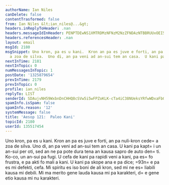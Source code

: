 ```yaml
---
authorName: Ian Niles
canDelete: false
contentTrasformed: false
from: Ian Niles &lt;ian_niles@...&gt;
headers.inReplyToHeader: .nan
headers.messageIdInHeader: PENPTDEwNS1XMTRDMzNFNzM2NzZFNDAzNTBBRUUxOEI5NTBAcGh4LmdibD4=
headers.referencesHeader: .nan
layout: email
msgId: 2180
msgSnippet: Uno kron, pa es u kani.  Kron an pa es juve e forti, an pa nuli-kron cede
  a zoa de silva.  Uno di, an pa veni ad an-sui tem an casa.  U kani pa kapti un an-sui
nextInTime: 2181
nextInTopic: 0
numMessagesInTopic: 1
postDate: '1325879654'
prevInTime: 2179
prevInTopic: 0
profile: ian_niles
replyTo: LIST
senderId: SDAujvNH59WxbnDnCHHQ8cSVw5i5wFPZoKLK-cTa4iC38NUeksYRfwWDxaFbQpmCFKFRE1CX023RUyNzahydg3pEpr1pwVHf
spamInfo.isSpam: false
spamInfo.reason: '12'
systemMessage: false
title: 'Aesop 121:  Paleo Kani'
topicId: 2180
userId: 135517454
---
```




Uno kron, pa es u kani.  Kron an pa es juve e forti, an pa nuli-kron cede=
 a zoa de silva.  Uno di, an pa veni ad an-sui tem an casa.  U kani pa kapt=
i un an-sui per oti, sed an ne pa pote dura tena an kausa sapro de auto den=
ti.  Ko-co, un an-sui pa fugi.  U cefa de kani pa rapidi veni a kani, pa es=
 fo frustra, e pa akti fo mali a kani.  U kani pa skope ana e pa dice; =93n=
e pa es mi defekti, cefa.  Mi spiritu es iso boni de ali kron, sed mi ne es=
 liabili kausa mi debili.  Mi ma merito gene lauda kausa mi pa karakteri, d=
e gene etio kausa mi nu karakteri. 

 

 

  		 	   		  
